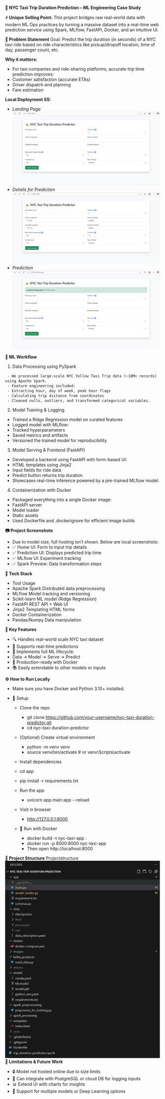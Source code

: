 **🚖 NYC Taxi Trip Duration Prediction – ML Engineering Case Study**

**⚡ Unique Selling Point:**
This project bridges raw real-world data with modern ML Ops practices by turning a massive dataset into a real-time web prediction service using Spark, MLflow, FastAPI, Docker, and an intuitive UI.

**📌 Problem Statement**
Goal: Predict the trip duration (in seconds) of a NYC taxi ride based on ride characteristics like pickup/dropoff location, time of day, passenger count, etc.

**Why it matters:**
- For taxi companies and ride-sharing platforms, accurate trip time prediction improves:
- Customer satisfaction (accurate ETAs)
- Driver dispatch and planning
- Fare estimation

**Local Deployment SS:**
   - _Landing Page_
       ![Screenshot](images/image.png)
   - _Details for Prediction_
     ![Screenshot](images/Deatils_for_Prediction.png)
   - _Prediction_
     ![Screenshot](images/Prediction.png)

**🧠 ML Workflow**
   1. Data Processing using PySpark
      
     - We processed large-scale NYC Yellow Taxi Trip data (~10M+ records) using Apache Spark.
     - Feature engineering included:
     - Extracting hour, day of week, peak hour flags
     - Calculating trip distance from coordinates
     - Cleaned nulls, outliers, and transformed categorical variables.
   
   2. Model Training & Logging
   
   - Trained a Ridge Regression model on curated features
   - Logged model with MLflow:
   - Tracked hyperparameters
   - Saved metrics and artifacts
   - Versioned the trained model for reproducibility
   
   3. Model Serving & Frontend (FastAPI)
   
   - Developed a backend using FastAPI with form-based UI:
   - HTML templates using Jinja2
   - Input fields for ride data
   - Predict button returns trip duration
   - Showcases real-time inference powered by a pre-trained MLflow model.
   
   4. Containerization with Docker
   
   - Packaged everything into a single Docker image:
   - FastAPI server
   - Model loader
   - Static assets
   - Used Dockerfile and .dockerignore for efficient image builds

**📷 Project Screenshots**

- Due to model size, full hosting isn’t shown. Below are local screenshots:
- ✅ Home UI: Form to input trip details
- ✅ Prediction UI: Displays predicted trip time
- ✅ MLflow UI: Experiment tracking
- ✅ Spark Preview: Data transformation steps



**🧰 Tech Stack**
   - Tool	                           Usage
   - Apache Spark	         Distributed data preprocessing
   - MLflow	               Model tracking and versioning
   - Scikit-learn	         ML model (Ridge Regression)
   - FastAPI	               REST API + Web UI
   - Jinja2	               Templating HTML forms
   - Docker	               Containerization
   - Pandas/Numpy	         Data manipulation

**🧪 Key Features**
   - 🔍 Handles real-world scale NYC taxi dataset
   - 🚀 Supports real-time predictions
   - 🎯 Implements full ML lifecycle:
   - Data → Model → Serve → Predict
   - 🐳 Production-ready with Docker
   - 📚 Easily extendable to other models or inputs

**⚙️ How to Run Locally**
   - Make sure you have Docker and Python 3.10+ installed.
   
   - 🔧 Setup
      - Clone the repo
         - git clone https://github.com/your-username/nyc-taxi-duration-predictor.git
         - cd nyc-taxi-duration-predictor
      
      - (Optional) Create virtual environment
         - python -m venv venv
         - source venv/bin/activate  # or venv\Scripts\activate
      
      - Install dependencies
      - cd app
      - pip install -r requirements.txt
      
      - Run the app
         - uvicorn app.main:app --reload
      
      - Visit in browser
         - http://127.0.0.1:8000
      
      - 🐳 Run with Docker
         - docker build -t nyc-taxi-app .
         - docker run -p 8000:8000 nyc-taxi-app
         - Then open http://localhost:8000

**📂 Project Structure**
     Projectstructure
     ![Screenshot](images/Projectstructure.png)
**🚧 Limitations & Future Work**
- 🔒 Model not hosted online due to size limits
- 🔄 Can integrate with PostgreSQL or cloud DB for logging inputs
- 📊 Extend UI with charts for insights
- 🤖 Support for multiple models or Deep Learning options
